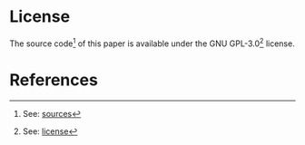 # License

The source code[^src] of this paper is available under the GNU GPL-3.0[^gpl] license.
 
[^src]: See: [sources](./src)

[^gpl]: See: [license](./../../LICENSE)

# References